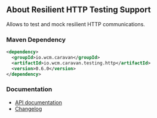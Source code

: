 ## About Resilient HTTP Testing Support

Allows to test and mock resilient HTTP communications.


### Maven Dependency

```xml
<dependency>
  <groupId>io.wcm.caravan</groupId>
  <artifactId>io.wcm.caravan.testing.http</artifactId>
  <version>0.6.0</version>
</dependency>
```

### Documentation

* [API documentation][apidocs]
* [Changelog][changelog]


[apidocs]: apidocs/
[changelog]: changes-report.html
